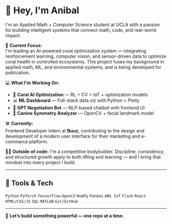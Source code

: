 # 👋 Hey, I'm Anibal

I'm an Applied Math + Computer Science student at UCLA with a passion for building intelligent systems that connect math, code, and real-world impact.

🔬 **Current Focus:**  
I'm leading an AI-powered coral optimization system — integrating reinforcement learning, computer vision, and sensor-driven data to optimize coral health in controlled ecosystems. This project fuses my background in applied math, ML, and environmental systems, and is being developed for publication.

💻 **What I'm Working On:**
- 🧠 **Coral AI Optimization** — RL + CV + IoT + optimization models  
- 📊 **ML Dashboard** — Full-stack data viz with Python + Plotly  
- 💬 **GPT Negotiation Bot** — NLP-based chatbot with frontend UI  
- 🐶 **Canine Symmetry Analyzer** — OpenCV + facial landmark model

🛠 **Currently:**  
Frontend Developer Intern at **Buuz**, contributing to the design and development of a modern user interface for their marketing and e-commerce platform.

🏋️‍♂️ **Outside of code:** I'm a competitive bodybuilder. Discipline, consistency, and structured growth apply to both lifting and learning — and I bring that mindset into every project I build.

---

## 🧰 Tools & Tech

`Python` `PyTorch` `TensorFlow` `OpenCV` `NumPy` `Pandas` `AWS IoT` `Flask` `React` `HTML/CSS/JS` `SQL` `MATLAB` `Git/GitHub`

---

📍 **Let’s build something powerful — one repo at a time.**

